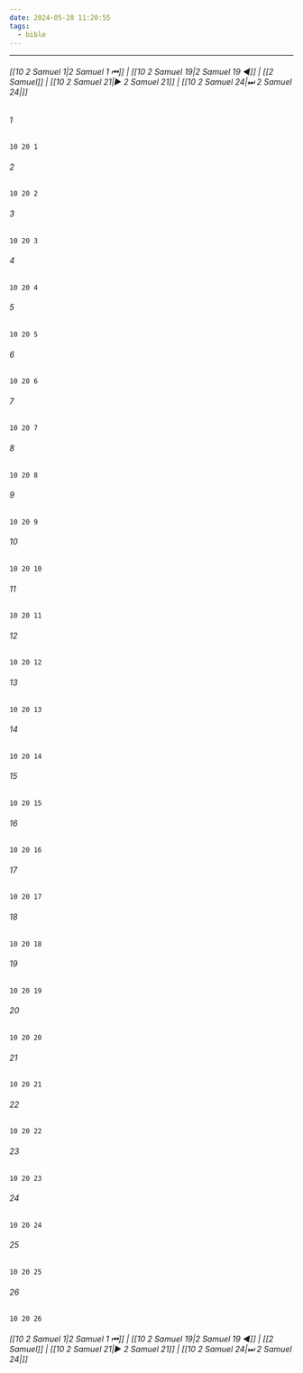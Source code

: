 ```yaml
---
date: 2024-05-28 11:20:55
tags:
  - bible
---
```

___

###### [[10 2 Samuel 1|2 Samuel 1 ⏮]] | [[10 2 Samuel 19|2 Samuel 19 ◀]] | [[2 Samuel]] | [[10 2 Samuel 21|▶ 2 Samuel 21]] | [[10 2 Samuel 24|⏭ 2 Samuel 24|]]

###### 1
``` verse
10 20 1 
```
###### 2
``` verse
10 20 2 
```
###### 3
``` verse
10 20 3 
```
###### 4
``` verse
10 20 4 
```
###### 5
``` verse
10 20 5 
```
###### 6
``` verse
10 20 6 
```
###### 7
``` verse
10 20 7 
```
###### 8
``` verse
10 20 8 
```
###### 9
``` verse
10 20 9 
```
###### 10
``` verse
10 20 10 
```
###### 11
``` verse
10 20 11 
```
###### 12
``` verse
10 20 12 
```
###### 13
``` verse
10 20 13 
```
###### 14
``` verse
10 20 14 
```
###### 15
``` verse
10 20 15 
```
###### 16
``` verse
10 20 16 
```
###### 17
``` verse
10 20 17 
```
###### 18
``` verse
10 20 18 
```
###### 19
``` verse
10 20 19 
```
###### 20
``` verse
10 20 20 
```
###### 21
``` verse
10 20 21 
```
###### 22
``` verse
10 20 22 
```
###### 23
``` verse
10 20 23 
```
###### 24
``` verse
10 20 24 
```
###### 25
``` verse
10 20 25 
```
###### 26
``` verse
10 20 26 
```

###### [[10 2 Samuel 1|2 Samuel 1 ⏮]] | [[10 2 Samuel 19|2 Samuel 19 ◀]] | [[2 Samuel]] | [[10 2 Samuel 21|▶ 2 Samuel 21]] | [[10 2 Samuel 24|⏭ 2 Samuel 24|]]

